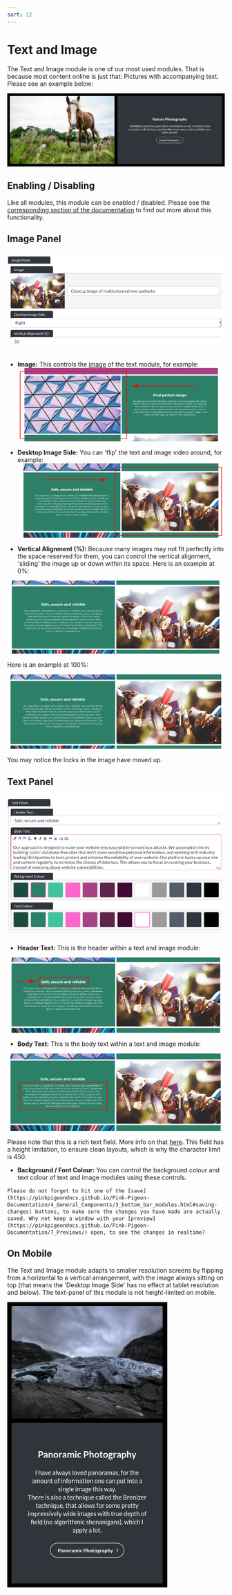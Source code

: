 ```yaml
---
sort: 12
---
```


# Text and Image

The Text and Image module is one of our most used modules. That is because most content online is just that: Pictures with accompanying text. Please see an example below:

![Image of the text and image module, feature singlet](https://raw.githubusercontent.com/pinkpigeondocs/Pink-Pigeon-Documentation/master/docs/6_Modules/images/12_text_and_image_online.png)

## Enabling / Disabling

Like all modules, this module can be enabled / disabled. Please see the [corresponding section of the documentation][endis] to find out more about this functionality.

[endis]: https://pinkpigeondocs.github.io/Pink-Pigeon-Documentation/4_General_Components/4_enabling_disabling_modules.html

## Image Panel

![Image of the image panel of a text and image module](https://raw.githubusercontent.com/pinkpigeondocs/Pink-Pigeon-Documentation/master/docs/6_Modules/images/12_text_and_image_image_panel_all.png)

- **Image:** This controls the [image](https://pinkpigeondocs.github.io/Pink-Pigeon-Documentation/4_General_Components/2_image_picker.html) of the text module, for example: ![Image of the image panel of a text and image module](https://raw.githubusercontent.com/pinkpigeondocs/Pink-Pigeon-Documentation/master/docs/6_Modules/images/12_text_and_image_image_panel.png)

- **Desktop Image Side:** You can 'flip' the text and image video around, for example: ![Image of the image panel of a text and image module](https://raw.githubusercontent.com/pinkpigeondocs/Pink-Pigeon-Documentation/master/docs/6_Modules/images/12_text_and_image_image_on_right.png)

- **Vertical Alignment (%):** Because many images may not fit perfectly into the space reserved for them, you can control the vertical alignment, 'sliding' the image up or down within its space. Here is an example at 0%:

![Image of the image panel of a text and image module at 0% alignment](https://raw.githubusercontent.com/pinkpigeondocs/Pink-Pigeon-Documentation/master/docs/6_Modules/images/12_text_and_image_0_percent.png)

Here is an example at 100%:

![Image of the image panel of a text and image module at 100% alignment](https://raw.githubusercontent.com/pinkpigeondocs/Pink-Pigeon-Documentation/master/docs/6_Modules/images/12_text_and_image_100_percent.png)

You may notice the locks in the image have moved up.

## Text Panel

![Image of the text panel of a text and image module](https://raw.githubusercontent.com/pinkpigeondocs/Pink-Pigeon-Documentation/master/docs/6_Modules/images/12_text_and_image_text_panel.png)

- **Header Text:** This is the header within a text and image module:

![Image of the text panel of a text and image module](https://raw.githubusercontent.com/pinkpigeondocs/Pink-Pigeon-Documentation/master/docs/6_Modules/images/12_text_and_image_text_panel_header.png)

- **Body Text:** This is the body text within a text and image module:

![Image of the text panel of a text and image module](https://raw.githubusercontent.com/pinkpigeondocs/Pink-Pigeon-Documentation/master/docs/6_Modules/images/12_text_and_image_text_panel_body.png)

Please note that this is a rich text field. More info on that [here](https://pinkpigeondocs.github.io/Pink-Pigeon-Documentation/4_General_Components/6_rich_text_editing.html).
This field has a height limitation, to ensure clean layouts, which is why the character limit is 450.

- **Background / Font Colour:** You can control the background colour and text colour of text and image modules using these controls.

```tip
Please do not forget to hit one of the [save](https://pinkpigeondocs.github.io/Pink-Pigeon-Documentation/4_General_Components/3_bottom_bar_modules.html#saving-changes) buttons, to make sure the changes you have made are actually saved. Why not keep a window with your [preview](https://pinkpigeondocs.github.io/Pink-Pigeon-Documentation/7_Previews/) open, to see the changes in realtime?
```

## On Mobile

The Text and Image module adapts to smaller resolution screens by flipping from a horizontal to a vertical arrangement, with the image always sitting on top (that means the 'Desktop Image Side' has no effect at tablet resolution and below).
The text-panel of this module is not height-limited on mobile.

![Image of the text and image module on mobile](https://raw.githubusercontent.com/pinkpigeondocs/Pink-Pigeon-Documentation/master/docs/6_Modules/images/12_text_and_image_mobile.png)

